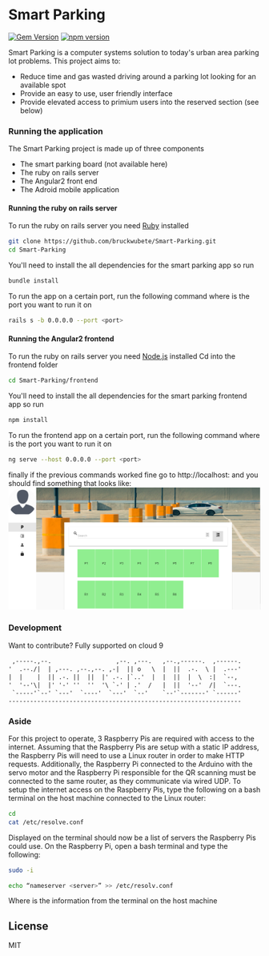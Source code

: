 # Smart Parking

[![Gem Version](https://badge.fury.io/rb/rails.svg)](https://badge.fury.io/rb/rails) [![npm version](https://badge.fury.io/js/angular.svg)](https://badge.fury.io/js/angular)

Smart Parking is a computer systems solution to today's urban area parking lot problems. This project aims to:

  - Reduce time and gas wasted driving around a parking lot looking for an available spot
  - Provide an easy to use, user friendly interface
  - Provide elevated access to primium users into the reserved section (see below)

### Running the application

The Smart Parking project is made up of three components
  - The smart parking board (not available here)
  - The ruby on rails server 
  - The Angular2 front end
  - The Adroid mobile application 
  
#### Running the ruby on rails server 
To run the ruby on rails server you need [Ruby](https://ruby-lang.org/) installed
```sh
git clone https://github.com/bruckwubete/Smart-Parking.git
cd Smart-Parking
```
You'll need to install the all dependencies for the smart parking app so run 

```sh
bundle install 
```

To run the app on a certain port, run the following command where <port> is the 
port you want to run it on   

```sh
rails s -b 0.0.0.0 --port <port> 
```

#### Running the Angular2 frontend
To run the ruby on rails server you need [Node.js](https://nodejs.org/) installed
Cd into the frontend folder
```sh
cd Smart-Parking/frontend
```
You'll need to install the all dependencies for the smart parking frontend app so run 

```sh
npm install 
```

To run the frontend app on a certain port, run the following command where <port> is the 
port you want to run it on   

```sh
ng serve --host 0.0.0.0 --port <port> 
```
finally if the previous commands worked fine go to http://localhost:<port>
and you should find something that looks like: 
![](frontend/src/assets/images/webapp_screenshot.jpg.png?raw=true)
### Development

Want to contribute?
Fully supported on cloud 9 

     ,-----.,--.                  ,--. ,---.   ,--.,------.  ,------.
    '  .--./|  | ,---. ,--.,--. ,-|  || o   \  |  ||  .-.  \ |  .---'
    |  |    |  || .-. ||  ||  |' .-. |`..'  |  |  ||  |  \  :|  `--, 
    '  '--'\|  |' '-' ''  ''  '\ `-' | .'  /   |  ||  '--'  /|  `---.
     `-----'`--' `---'  `----'  `---'  `--'    `--'`-------' `------'
    ----------------------------------------------------------------- 


### Aside
For this project to operate, 3 Raspberry Pis are required with access to the internet. Assuming that the Raspberry Pis are setup with a static IP address, the Raspberry Pis will need to use a Linux router in order to make HTTP requests. Additionally, the Raspberry Pi connected to the Arduino with the servo motor and the Raspberry Pi responsible for the QR scanning must be connected to the same router, as they communicate via wired UDP. To setup the internet access on the Raspberry Pis, type the following on a bash terminal on the host machine connected to the Linux router:
```sh
cd 
cat /etc/resolve.conf
```
Displayed on the terminal should now be a list of servers the Raspberry Pis could use. On the Raspberry Pi, open a bash terminal and type the following:
```sh
sudo -i
```
```sh
echo “nameserver <server>” >> /etc/resolv.conf
```
Where <server> is the information from the terminal on the host machine


License
----

MIT
